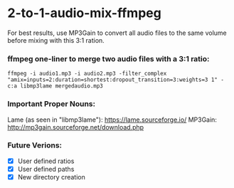# 2-to-1-audio-mix-ffmpeg

For best results, use MP3Gain to convert all audio files to the same volume before
mixing with this 3:1 ration.

### ffmpeg one-liner to merge two audio files with a 3:1 ratio:
`ffmpeg -i audio1.mp3 -i audio2.mp3 -filter_complex "amix=inputs=2:duration=shortest:dropout_transition=3:weights=3 1" -c:a libmp3lame mergedaudio.mp3`

### Important Proper Nouns:
Lame (as seen in "libmp3lame"): https://lame.sourceforge.io/
MP3Gain: http://mp3gain.sourceforge.net/download.php

### Future Verions:
- [x] User defined ratios  
- [x] User defined paths
- [x] New directory creation
